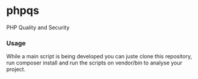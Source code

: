 # phpqs
PHP Quality and Security

### Usage
While a main script is being developed you can juste clone this repository, run composer install and run the scripts on vendor/bin to analyse your project.

